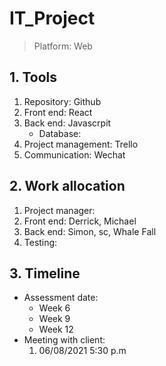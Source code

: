 # IT_Project
> Platform: Web
## 1. Tools
   1. Repository: Github
   2. Front end: React
   3. Back end: Javascrpit
      * Database:
   4. Project management: Trello
   5. Communication: Wechat
## 2. Work allocation
   1. Project manager:
   2. Front end: Derrick, Michael
   3. Back end: Simon, sc, Whale Fall
   4. Testing:
## 3. Timeline
   * Assessment date:
     * Week 6
     * Week 9
     * Week 12
   * Meeting with client:
     1. 06/08/2021 5:30 p.m
    
